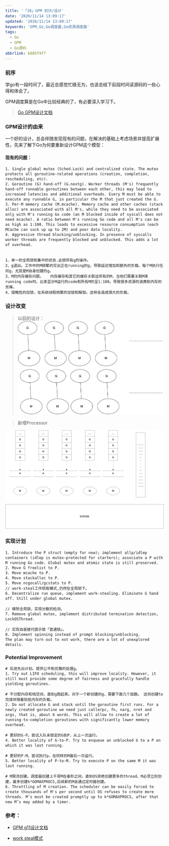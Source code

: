 ```yaml
---
title: '「18」GPM 初识/设计'
date: '2020/11/14 13:09:17'
updated: '2020/11/14 13:09:17'
keywords: 'GPM,Go,Go调度器,Go资源调度器'
tags:
  - Go
  - GPM
  - Go源码
abbrlink: b885f9f7
---
```


### 前序

学go有一段时间了，最近总感觉忙碌无为，也该总结下前段时间读源码的一些心得和体会了。

GPM调度算是在Go中比较经典的了，有必要深入学习下。

>[Go GPM设计文档](https://golang.org/s/go11sched)

### GPM设计的由来

一个好的设计，总会伴随发现现有的问题，在解决的基础上考虑场景并提高扩展性，先来了解下Go为何要重新设计GPM这个模型：

<!--more-->

#### 现有的问题：
```
1. Single global mutex (Sched.Lock) and centralized state. The mutex protects all goroutine-related operations (creation, completion, rescheduling, etc).
2. Goroutine (G) hand-off (G.nextg). Worker threads (M's) frequently hand-off runnable goroutines between each other, this may lead to increased latencies and additional overheads. Every M must be able to execute any runnable G, in particular the M that just created the G.
3. Per-M memory cache (M.mcache). Memory cache and other caches (stack alloc) are associated with all M's, while they need to be associated only with M's running Go code (an M blocked inside of syscall does not need mcache). A ratio between M's running Go code and all M's can be as high as 1:100. This leads to excessive resource consumption (each MCache can suck up up to 2M) and poor data locality.
4. Aggressive thread blocking/unblocking. In presence of syscalls worker threads are frequently blocked and unblocked. This adds a lot of overhead.


1、单一的全局锁和集中的状态.此锁所有g的操作。
2、g退出。工作中的M频繁的交出正在running的g，导致延迟增加和额外的负载。每个M执行任何g，尤其是M自身创建的g。
3、M的内存缓存问题。   内存缓存和其它的缓存关联这所有的M，当他们需要关联M来running code时。比率显示M运行的code和所有M的呈1:100。导致很多资源的浪费和内存的贫瘠。
4、侵略性的加锁，在系统线程频繁的加锁和解锁。这样会造成很大的负载。

```


### 设计改变

>以前的设计：
![](https://raw.githubusercontent.com/crab21/Images/master/blog/GPM-1.png)

>新增Processor

 ![](https://raw.githubusercontent.com/crab21/Images/master/blog/GPM-2.png)


 ### 实现计划

 ```
1. Introduce the P struct (empty for now); implement allp/idlep containers (idlep is mutex-protected for starters); associate a P with M running Go code. Global mutex and atomic state is still preserved.
2. Move G freelist to P.
3. Move mcache to P.
4. Move stackalloc to P.
5. Move ncgocall/gcstats to P.
// work-steal工作窃取模式,仍然在全局锁下。
6. Decentralize run queue, implement work-stealing. Eliminate G hand off. Still under global mutex.

// 移除全局锁，实现分散的检测。
7. Remove global mutex, implement distributed termination detection, LockOSThread.

// 实现自旋替代提示锁「普通锁」。
8. Implement spinning instead of prompt blocking/unblocking.
The plan may turn out to not work, there are a lot of unexplored details.
 ```

 ### Potential Improvement

```
# 后进先出计划。提供公平和优雅的处理g。
1. Try out LIFO scheduling, this will improve locality. However, it still must provide some degree of fairness and gracefully handle yielding goroutines.

# 不分配内存和栈空间，直到g跑起来。对于一个新创建的g，需要下面几个函数。 这将创建to完成伴随着较低内存的负载。
2. Do not allocate G and stack until the goroutine first runs. For a newly created goroutine we need just callerpc, fn, narg, nret and args, that is, about 6 words. This will allow to create a lot of running-to-completion goroutines with significantly lower memory overhead.

# 更好的G-P。尝试入队未锁定的G到P，从上一次运行。
4. Better locality of G-to-P. Try to enqueue an unblocked G to a P on which it was last running.

# 更好的P-M。尝试执行p，在同样的M最后一次运行。
5. Better locality of P-to-M. Try to execute P on the same M it was last running.

# M限流创建。调度器创建上千哥M在毫秒之间，直到OS拒绝创建更多的thread。M必须立刻创建，最多创建k*GOMAXPROCS,后续新的M会通过定时器创建。
6. Throttling of M creation. The scheduler can be easily forced to create thousands of M's per second until OS refuses to create more threads. M’s must be created promptly up to k*GOMAXPROCS, after that new M’s may added by a timer.

```


### 参考：

* [GPM g11设计文档](https://golang.org/s/go11scheds)

* [work steal模式](http://supertech.csail.mit.edu/papers/steal.pdf)